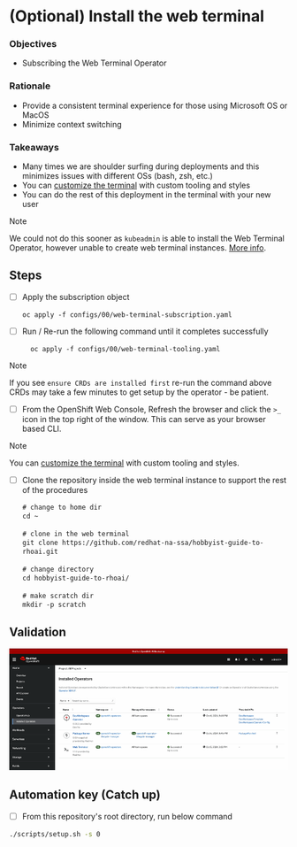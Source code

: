 # (Optional) Install the web terminal

### Objectives

- Subscribing the Web Terminal Operator

### Rationale

- Provide a consistent terminal experience for those using Microsoft OS or MacOS
- Minimize context switching

### Takeaways

- Many times we are shoulder surfing during deployments and this minimizes issues with different OSs (bash, zsh, etc.)
- You can [customize the terminal](https://github.com/redhat-na-ssa/demo-ai-gitops-catalog/tree/main/components/operators/web-terminal) with custom tooling and styles
- You can do the rest of this deployment in the terminal with your new user

> [!NOTE]
> We could not do this sooner as `kubeadmin` is able to install the Web Terminal Operator, however unable to create web terminal instances. [More info](https://github.com/redhat-developer/web-terminal-operator/issues/162).

## Steps

- [ ] Apply the subscription object

      oc apply -f configs/00/web-terminal-subscription.yaml
  
- [ ] Run / Re-run the following command until it completes successfully

        oc apply -f configs/00/web-terminal-tooling.yaml

> [!NOTE]
> If you see `ensure CRDs are installed first` re-run the command above \
> CRDs may take a few minutes to get setup by the operator - be patient.

- [ ] From the OpenShift Web Console, Refresh the browser and click the `>_` icon in the top right of the window. This can serve as your browser based CLI.

> [!NOTE]
> You can [customize the terminal](https://github.com/redhat-na-ssa/demo-ai-gitops-catalog/tree/main/components/operators/web-terminal) with custom tooling and styles.

- [ ] Clone the repository inside the web terminal instance to support the rest of the procedures

      # change to home dir
      cd ~

      # clone in the web terminal
      git clone https://github.com/redhat-na-ssa/hobbyist-guide-to-rhoai.git

      # change directory
      cd hobbyist-guide-to-rhoai/

      # make scratch dir
      mkdir -p scratch

## Validation

![ ](/assets/web-terminal.gif)

## Automation key (Catch up)

- [ ] From this repository's root directory, run below command

```sh
./scripts/setup.sh -s 0
```
